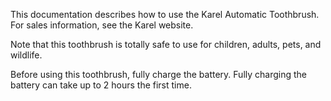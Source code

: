 This documentation describes how to use the Karel Automatic Toothbrush. For sales information, see the Karel website.

Note that this toothbrush is totally safe to use for children, adults, pets, and wildlife.

Before using this toothbrush, fully charge the battery. Fully charging the battery can take up to 2 hours the first time.